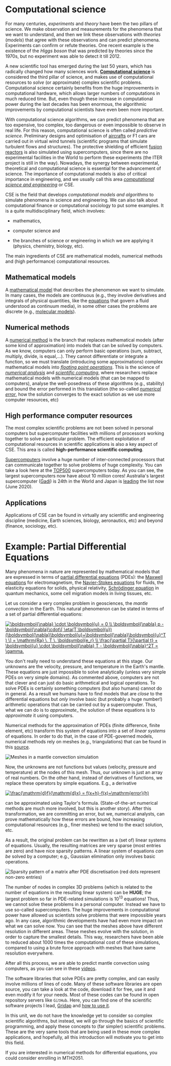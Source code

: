 # Computational science

For many centuries, _experiments_ and _theory_ have been the two pillars of science. We make observation and measurements for the phenomena that we want to understand, and then we link these observations with _theories_ (_models_) that agree with these observations and can predict phenomena. Experiments can confirm or refute theories. One recent example is the existence of the _Higgs boson_ that was predicted by theories since the 1970s, but no experiment was able to detect it till 2012.

A new scientific tool has emerged during the last 50 years, which has radically changed how many sciences work. [__Computational science__](https://en.wikipedia.org/wiki/Computational_science) is considered the third pillar of science, and makes use of computational resources to _solve_ (or approximate) complex scientific problems. Computational science certainly benefits from the huge improvements in computational hardware, which allows larger numbers of computations in much reduced time. But, even though these increase in computational power during the last decades has been enormous, the algorithmic improvements by computational scientists have even been more important.

With computational science algorithms, we can predict phenomena that are too expensive, too complex, too dangerous or even impossible to observe in real life. For this reason, computational science is often called _predictive science_. Preliminary designs and optimisation of [aircrafts](https://www.youtube.com/watch?v=-D5N_OnZ_Tg) or F1 cars are carried out in virtual wind tunnels (scientific programs that simulate turbulent flows and structures). The protective shielding of efficient [fusion reactors](https://www.iter.org/mach/Blanket) is also simulated using supercomputers, since there are no experimental facilities in the World to perform these experiments (the ITER project is still in the way). Nowadays, the synergy between experimental, theoretical and computational science is essential for the advancement of science. The importance of computational models is also of critical importance in engineering, and we usually call this area [_computational science and engineering_](https://en.wikipedia.org/wiki/Computational_engineering) or CSE.

CSE is the field that develops _computational models and algorithms_ to simulate phenomena in science and engineering. We can also talk about computational finance or computational sociology to put some examples. It is a quite multidisciplinary field, which involves:

* mathematics, 

* computer science and 

* the branches of science or engineering in which we are applying it (physics, chemistry, biology, etc).

The main ingredients of CSE are mathematical models, numerical methods and (high performance) computational resources.

## Mathematical models

A [mathematical model](https://en.wikipedia.org/wiki/Mathematical_model) that describes the phenomenon we want to simulate. In many cases, the models are continuous (e.g., they involve derivatives and integrals of physical quantities, like the [equations](https://en.wikipedia.org/wiki/Navier%E2%80%93Stokes_equations) that govern a fluid understood as continuum media), in some other cases the problems are discrete (e.g., [molecular models](https://en.wikipedia.org/wiki/Molecular_model)).

## Numerical methods

A [numerical method](https://en.wikipedia.org/wiki/Numerical_analysis) is the branch that replaces mathematical models (after some kind of approximation) into models that can be solved by computers. As we know, computers can only perform basic operations (sum, subtract, multiply, divide, is equal,...). They cannot differentiate or integrate a function, so we must translate (introducing some approximations) complex mathematical models into [_floating point operations_](https://en.wikipedia.org/wiki/Floating-point_arithmetic). This is the science of [_numerical analysis_](https://en.wikipedia.org/wiki/Numerical_analysis) and [_scientific computing_](https://en.wikipedia.org/wiki/Computer_science#Scientific_computing_and_simulation), where researchers replace mathematical models with numerical models (that can be mapped to computers), analyse the well-posedness of these algorithms (e.g., stability) and bound the error performed in this translation (the so-called [_numerical error_](https://en.wikipedia.org/wiki/Numerical_error), how the solution converges to the exact solution as we use more computer resources, etc)

## High performance computer resources

The most complex scientific problems are not been solved in personal computers but supercomputer facilities with millions of processors working together to solve a particular problem. The efficient exploitation of computational resources in scientific applications is also a key aspect of CSE. This area is called __high-performance scientific computing__. 

[Supercomputers](https://en.wikipedia.org/wiki/Supercomputer) involve a huge number of inter-connected processors that can communicate together to solve problems of huge complexity. You can take a look here at the [TOP500](https://www.top500.org/) supercomputers today. As you can see, the largest supercomputers now have about 10 million cores! Australia's largest supercomputer ([Gadi](https://nci.org.au/media/gadi-installation-progress)) is 24th in the World and Japan is [leading](https://www.top500.org/system/179807/) the list now (June 2020). 

## Applications

Applications of CSE can be found in virtually any scientific and engineering discipline (medicine, Earth sciences, biology, aeronautics, etc) and beyond (finance, sociology, etc).

# Example: Partial Differential Equations

Many phenomena in nature are represented by mathematical models that are expressed in terms of [partial differential equations](https://en.wikipedia.org/wiki/Partial_differential_equation) (PDEs): the [Maxwell equations](https://en.wikipedia.org/wiki/Maxwell%27s_equations) for electromagnetism, the [Navier-Stokes equations](https://en.wikipedia.org/wiki/Navier%E2%80%93Stokes_equations) for fluids, the elasticity equations for solids, physical relativity, [Schrödinger equation](https://en.wikipedia.org/wiki/Schr%C3%B6dinger_equation) in quantum mechanics, some cell migration models in living tissues, etc.


Let us consider a very complex problem in geosciences, the _mantle convection_ in the Earth. This natural phenomenon can be stated in terms of a set of partial differential equations:

<a href="https://www.codecogs.com/eqnedit.php?latex=\boldsymbol{\nabla}&space;\cdot&space;\boldsymbol{u}&space;=&space;0&space;\\&space;\boldsymbol{\nabla}&space;p&space;-&space;\boldsymbol{\nabla}\cdot\[&space;\eta(T,\boldsymbol{u})(\boldsymbol{\nabla}\boldsymbol{u}&plus;\boldsymbol{\nabla}\boldsymbol{u}^T)&space;\]&space;=&space;\mathrm{Ra}&space;\,&space;T&space;\,&space;\boldsymbol{e_r}&space;\\&space;\frac{\partial&space;T}{\partial&space;t}&space;&plus;&space;\boldsymbol{u}&space;\cdot&space;\boldsymbol{\nabla}&space;T&space;-&space;\boldsymbol{\nabla}^2T&space;=&space;\gamma." target="_blank"><img src="https://latex.codecogs.com/gif.latex?\boldsymbol{\nabla}&space;\cdot&space;\boldsymbol{u}&space;=&space;0&space;\\&space;\boldsymbol{\nabla}&space;p&space;-&space;\boldsymbol{\nabla}\cdot\[&space;\eta(T,\boldsymbol{u})(\boldsymbol{\nabla}\boldsymbol{u}&plus;\boldsymbol{\nabla}\boldsymbol{u}^T)&space;\]&space;=&space;\mathrm{Ra}&space;\,&space;T&space;\,&space;\boldsymbol{e_r}&space;\\&space;\frac{\partial&space;T}{\partial&space;t}&space;&plus;&space;\boldsymbol{u}&space;\cdot&space;\boldsymbol{\nabla}&space;T&space;-&space;\boldsymbol{\nabla}^2T&space;=&space;\gamma." title="\boldsymbol{\nabla} \cdot \boldsymbol{u} = 0 \\ \boldsymbol{\nabla} p - \boldsymbol{\nabla}\cdot\[ \eta(T,\boldsymbol{u})(\boldsymbol{\nabla}\boldsymbol{u}+\boldsymbol{\nabla}\boldsymbol{u}^T) \] = \mathrm{Ra} \, T \, \boldsymbol{e_r} \\ \frac{\partial T}{\partial t} + \boldsymbol{u} \cdot \boldsymbol{\nabla} T - \boldsymbol{\nabla}^2T = \gamma." /></a>

You don't really need to understand these equations at this stage. Our unknowns are the velocity, pressure, and temperature in the Earth's mantle. These equations are just impossible to solve analytically (unless very simple PDEs on very simple domains). As commented above, computers are not that clever and can just do basic arithmetical and logical operations. To solve PDEs is certainly something computers (but also humans) cannot do in general. As a result we humans have to find models that are _close_ to the differential equations but _only_ involve basic (but probably a huge number!) arithmetic operations that can be carried out by a supercomputer. Thus, what we can do is to _approximate__ the solution of these equations is to _approximate_ it using computers.

Numerical methods for the approximation of PDEs (finite difference, finite element, etc) transform this system of equations into a set of _linear systems_ of equations. In order to do that, in the case of PDE-governed models, numerical methods rely on meshes (e.g., triangulations) that can be found in this [source](http://mathis.colorado.edu/szhong/papers/BursteddeGhattasGurnisEtAl08.pdf). 

![Meshes in a mantle convection simulation](figs-cs/mantle-convection-mesh.png)

Now, the unknowns are not functions but values (velocity, pressure and temperature) at the nodes of this mesh. Thus, our unknown is just an array of real numbers. On the other hand, instead of derivatives of functions, we replace these operators by simple equations. E.g., a derivative 

<a href="https://www.codecogs.com/eqnedit.php?latex=\frac{\mathrm{d}f}{\mathrm{d}x}&space;=&space;f(x&plus;h)-f(x)&plus;\mathrm{error}(h)" target="_blank"><img src="https://latex.codecogs.com/gif.latex?\frac{\mathrm{d}f}{\mathrm{d}x}&space;=&space;f(x&plus;h)-f(x)&plus;\mathrm{error}(h)" title="\frac{\mathrm{d}f}{\mathrm{d}x} = f(x+h)-f(x)+\mathrm{error}(h)" /></a>

can be approximated using Taylor's formula. (State-of-the-art numerical methods are much more involved, but this is another story). After this transformation, we are committing an error, but we, numerical analysts, can prove mathematically how these errors are bound, how increasing computational resources (e.g., finer meshes) we tend to the exact solution, etc. 

As a result, the original problem can be rewritten as a (set of) linear systems of equations. Usually, the resulting matrices are very sparse (most entries are zero) and have nice sparsity patterns. A linear system of equations _can be_ solved by a computer; e.g., Gaussian elimination only involves basic operations.

![Sparsity pattern of a matrix after PDE discretisation (red dots represent non-zero entries)](figs-cs/sparse-matrix.png)

The number of nodes in complex 3D problems (which is related to the number of equations in the resulting linear system) can be __HUGE__; the largest problem so far in PDE-related simulations is $10^13$ equations! Thus, we cannot solve these problems in a personal computer. Instead we have to use so-called supercomputers. The huge improvements in computational power have allowed us scientists solve problems that were impossible years ago. In any case, algorithmic developments have had even more impact on what we can solve now. You can see that the meshes above have different resolution in different areas. These meshes evolve with the solution, in order to capture the smallest details. This way, researchers have been able to reduced about 1000 times the computational cost of these simulations, compared to using a brute force approach with meshes that have same resolution everywhere.

After all this process, we are able to predict mantle convection using computers, as you can see in these [videos](https://aspect.geodynamics.org/gallery.html).

The software libraries that solve PDEs are pretty complex, and can easily involve millions of lines of code. Many of these software libraries are open source, you can take a look at the code, download it for free, use it and even modify it for your needs. Most of these codes can be found in open repository servers like `GitHub`. Here, you can find one of the scientific software projects I lead, [Gridap](https://github.com/gridap/Gridap.jl) and [how to use it](https://github.com/gridap/Tutorials).

In this unit, we do not have the knowledge yet to consider so complex scientific algorithms, but instead, we will go through the basics of scientific programming, and apply these concepts to (far simpler) scientific problems. These are the very same tools that are being used in these more complex applications, and hopefully, all this introduction will motivate you to get into this field. 

If you are interested in numerical methods for differential equations, you could consider enrolling in MTH2051.





